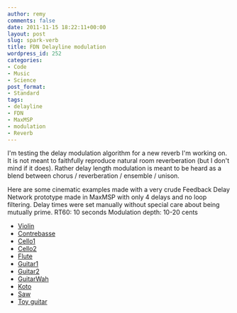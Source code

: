 ```yaml
---
author: remy
comments: false
date: 2011-11-15 18:22:11+00:00
layout: post
slug: spark-verb
title: FDN Delayline modulation
wordpress_id: 252
categories:
- Code
- Music
- Science
post_format:
- Standard
tags:
- delayline
- FDN
- MaxMSP
- modulation
- Reverb
---
```


I'm testing the delay modulation algorithm for a new reverb I'm working on. It is not meant to faithfully reproduce natural room reverberation (but I don't mind if it does). Rather delay length modulation is meant to be heard as a blend between chorus / reverberation  / ensemble / unison.

Here are some cinematic examples made with a very crude Feedback Delay Network prototype made in MaxMSP with only 4 delays and no loop filtering. Delay times were set manually without special care about being mutually prime.
RT60: 10 seconds
Modulation depth: 10-20 cents

* [Violin](http://www.remymuller.net/wp-content/uploads/2011/11/SparkVerb_Violin.mp3)
* [Contrebasse](http://www.remymuller.net/wp-content/uploads/2011/11/SparkVerb_Contrebasse.mp3)
* [Cello1](http://www.remymuller.net/wp-content/uploads/2011/11/SparkVerb_Cello.mp3)
* [Cello2](http://www.remymuller.net/wp-content/uploads/2011/11/SparkVerb_Cello2.mp3)
* [Flute](http://www.remymuller.net/wp-content/uploads/2011/11/SparkVerb_Flute.mp3)
* [Guitar1](http://www.remymuller.net/wp-content/uploads/2011/11/SparkVerb_Guitar1.mp3)
* [Guitar2](http://www.remymuller.net/wp-content/uploads/2011/11/SparkVerb_Guitar2.mp3)
* [GuitarWah](http://www.remymuller.net/wp-content/uploads/2011/11/SparkVerb_GuitarWah.mp3)
* [Koto](http://www.remymuller.net/wp-content/uploads/2011/11/SparkVerb_Koto.mp3)
* [Saw](http://www.remymuller.net/wp-content/uploads/2011/11/SparkVerb_SAw.mp3)
* [Toy guitar](http://www.remymuller.net/wp-content/uploads/2011/11/SparkVerb_TriggeredGuitar.mp3) 
